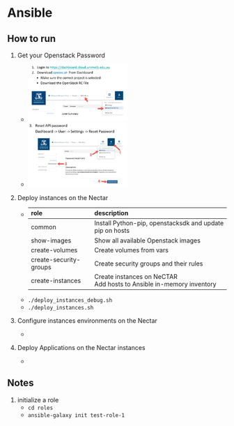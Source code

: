 # Ansible
## How to run
1. Get your Openstack Password
    - <img src="docs/1.jpg" width=50%/>
    - <img src="docs/2.jpg" width=50%/>

2. Deploy instances on the Nectar
    - |role|description|
      |---|---|
      |common|Install Python-pip, openstacksdk and update pip on hosts|
      |show-images|Show all available Openstack images|
      |create-volumes|Create volumes from vars|
      |create-security-groups|Create security groups and their rules|
      |create-instances|Create instances on NeCTAR<br/>Add hosts to Ansible in-memory inventory
    - ```./deploy_instances_debug.sh```  
    - ```./deploy_instances.sh```

3. Configure instances environments on the Nectar
    - ``` ```

4. Deploy Applications on the Nectar instances
    - ``` ```

## Notes
1. initialize a role
    - ```cd roles```
    - ```ansible-galaxy init test-role-1```
